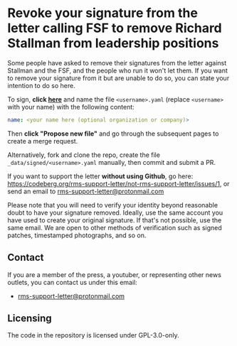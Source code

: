 # Revoke your signature from the letter calling FSF to remove Richard Stallman from leadership positions

Some people have asked to remove their signatures from the letter against Stallman and the FSF, and the people who run it won't let them.
If you want to remove your signature from it but are unable to do so, you can state your intention to do so here.

To sign, **click [here](https://github.com/rms-support-letter/revoke-open-letter-signature/new/master/_data/signed)** and name the file `<username>.yaml` (replace `<username>` with your name) with the following content:

```yaml
name: <your name here (optional organization or company)>
```

Then **click "Propose new file"** and go through the subsequent pages to create a merge request.

Alternatively, fork and clone the repo, create the file `_data/signed/<username>.yaml` manually, then commit and submit a PR.

If you want to support the letter **without using Github**, go here: https://codeberg.org/rms-support-letter/not-rms-support-letter/issues/1, or send an email to [rms-support-letter@protonmail.com](mailto:rms-support-letter@protonmail.com)

Please note that you will need to verify your identity beyond reasonable doubt to have your signature removed. Ideally, use the same account you have used to create your original signature. If that's not possible, use the same email. We are open to other methods of verification such as signed patches, timestamped photographs, and so on.

## Contact
If you are a member of the press, a youtuber, or representing other news outlets, you can contact us under this email:
- [rms-support-letter@protonmail.com](mailto:rms-support-letter@protonmail.com)

## Licensing
The code in the repository is licensed under GPL-3.0-only.
